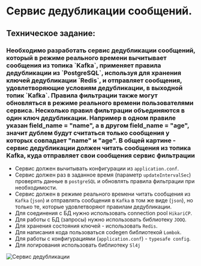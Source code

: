 <h1>Сервис дедубликации сообщений.</h1>
<h2>Техническое задание:</h2>
<h3>Необходимо разработать сервис дедубликации сообщений, который в режиме реального времени вычитывает сообщения из топика `Kafka`, 
применяет правила дедубликации из `PostgreSQL`, используя для хранения ключей дедубликации `Redis`, и отправляет сообщения, удовлетворяющие условиям дедубликации, в выходной топик `Kafka`.
Правила фильтрации также могут обновляться в режиме реального времени пользователями сервиса. Несколько правил фильтрации объединяются в один ключ дедубликации. Например в одном правиле указан field_name = "name", а в другом field_name = "age", 
значит дублем будут считаться только сообщения у которых совпадает "name" и "age". В общей картине - сервис дедубликации должен читать сообщения из топика Kafka, куда отправляет свои сообщения сервис фильтрации</h3>

* Сервис должен вычитывать конфигурации из `application.conf`.
* Сервис должен раз в заданное время (параметр `updateIntervalSec`) проверять данные в `postgreSQL` и обновлять правила фильтрации при необходимости.
* Сервис должен в режиме реального времени читать сообщения из `Kafka` (`json`) и отправлять сообщения в `Kafka` в том же виде (`json`), но только те, которые удовлетворяют правилам дедубликации.
* Для соединения с БД нужно использовать connection pool `HikariCP`.
* Для работы с БД (запросы) нужно использовать библиотеку `JOOQ`.
* Для хранения состояния ключей - использовать `Redis`.
* Для написания кода пользоваться codegen библиотекой `Lombok`.
* Для работы с конфигурациями (`application.conf`) - `typesafe config`.
* Для логирования использовать библиотеку `Sl4j`

![Сервис дедубликации](https://user-images.githubusercontent.com/3996014/233505915-7b3bb434-93b0-4df5-9e0f-82935aee99f4.png)